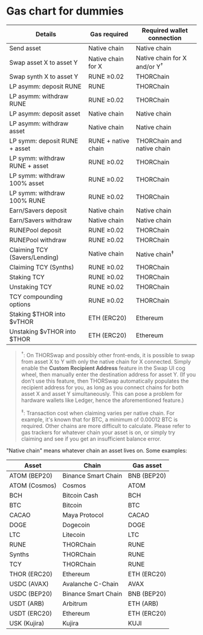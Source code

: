 # Gas chart for dummies

| Details                        | Gas required        | Required wallet connection    |
| ------------------------------ | ------------------- | ----------------------------- |
| Send asset                     | Native chain        | Native chain                  |
| Swap asset X to asset Y        | Native chain for X  | Native chain for X and/or Y<sup>†</sup> |
| Swap synth X to asset Y        | RUNE ≥0.02          | THORChain                     |
| LP asymm: deposit RUNE         | RUNE                | THORChain                     |
| LP asymm: withdraw RUNE        | RUNE ≥0.02          | THORChain                     |
| LP asymm: deposit asset        | Native chain        | Native chain                  |
| LP asymm: withdraw asset       | Native chain        | Native chain                  |
| LP symm: deposit RUNE + asset  | RUNE + native chain | THORChain and native chain    |
| LP symm: withdraw RUNE + asset | RUNE ≥0.02          | THORChain                     |
| LP symm: withdraw 100% asset   | RUNE ≥0.02          | THORChain                     |
| LP symm: withdraw 100% RUNE    | RUNE ≥0.02          | THORChain                     |
| Earn/Savers deposit            | Native chain        | Native chain                  |
| Earn/Savers withdraw           | Native chain        | Native chain                  |
| RUNEPool deposit               | RUNE ≥0.02          | THORChain                     |
| RUNEPool withdraw              | RUNE ≥0.02          | THORChain                     |
| Claiming TCY (Savers/Lending)  | Native chain        | Native chain<sup>‡</sup>       |
| Claiming TCY (Synths)          | RUNE ≥0.02          | THORChain                     |
| Staking TCY                    | RUNE ≥0.02          | THORChain                     |
| Unstaking TCY                  | RUNE ≥0.02          | THORChain                     |
| TCY compounding options        | RUNE ≥0.02          | THORChain                     |
| Staking $THOR into $vTHOR      | ETH (ERC20)         | Ethereum                      |
| Unstaking $vTHOR into $THOR    | ETH (ERC20)         | Ethereum                      |

> <sup>†</sup>: On THORSwap and possibly other front-ends, it is possible to swap from
asset X to Y with only the native chain for X connected.  Simply enable the
**Custom Recipient Address** feature in the Swap UI cog wheel, then manually enter
the destination address for asset Y.  (If you don't use this feature, then THORSwap
automatically populates the recipient address for you, as long as you connect chains
for both asset X and asset Y simultaneously.  This can pose a problem for hardware
wallets like Ledger, hence the aforementioned feature.)
>
> <sup>‡</sup>: Transaction cost when claiming varies per native chain.  For example,
it's known that for BTC, a minimum of 0.00012 BTC is required.  Other chains are
more difficult to calculate.  Please refer to gas trackers for whatever chain your
asset is on, or simply try claiming and see if you get an insufficient balance error.

"Native chain" means whatever chain an asset lives on.  Some examples:

| Asset           | Chain                | Gas asset      |
| --------------- | -------------------- | -------------- |
| ATOM (BEP20)    | Binance Smart Chain  | BNB (BEP20)    |
| ATOM (Cosmos)   | Cosmos               | ATOM           |
| BCH             | Bitcoin Cash         | BCH            |
| BTC             | Bitcoin              | BTC            |
| CACAO           | Maya Protocol        | CACAO          |
| DOGE            | Dogecoin             | DOGE           |
| LTC             | Litecoin             | LTC            |
| RUNE            | THORChain            | RUNE           |
| Synths          | THORChain            | RUNE           |
| TCY             | THORChain            | RUNE           |
| THOR (ERC20)    | Ethereum             | ETH (ERC20)    |
| USDC (AVAX)     | Avalanche C-Chain    | AVAX           |
| USDC (BEP20)    | Binance Smart Chain  | BNB (BEP20)    |
| USDT (ARB)      | Arbitrum             | ETH (ARB)      |
| USDT (ERC20)    | Ethereum             | ETH (ERC20)    |
| USK (Kujira)    | Kujira               | KUJI           |
